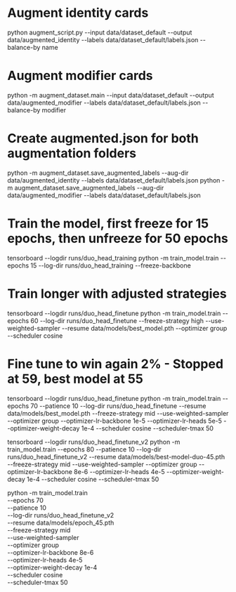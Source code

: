 # Augment identity cards
python augment_script.py --input data/dataset_default --output data/augmented_identity --labels data/dataset_default/labels.json --balance-by name 
# Augment modifier cards
python -m augment_dataset.main --input data/dataset_default --output data/augmented_modifier --labels data/dataset_default/labels.json --balance-by modifier

# Create augmented.json for both augmentation folders
python -m augment_dataset.save_augmented_labels --aug-dir data/augmented_identity --labels data/dataset_default/labels.json
python -m augment_dataset.save_augmented_labels --aug-dir data/augmented_modifier --labels data/dataset_default/labels.json


# Train the model, first freeze for 15 epochs, then unfreeze for 50 epochs
tensorboard --logdir runs/duo_head_training
python -m train_model.train --epochs 15 --log-dir runs/duo_head_training --freeze-backbone
# Train longer with adjusted strategies
tensorboard --logdir runs/duo_head_finetune
python -m train_model.train  --epochs 60  --log-dir runs/duo_head_finetune  --freeze-strategy high --use-weighted-sampler  --resume data/models/best_model.pth  --optimizer group  --scheduler cosine

# Fine tune to win again 2% - Stopped at 59, best model at 55
tensorboard --logdir runs/duo_head_finetune
python -m train_model.train --epochs 70 --patience 10 --log-dir runs/duo_head_finetune --resume data/models/best_model.pth --freeze-strategy mid --use-weighted-sampler --optimizer group --optimizer-lr-backbone 1e-5 --optimizer-lr-heads 5e-5 --optimizer-weight-decay 1e-4 --scheduler cosine --scheduler-tmax 50

tensorboard --logdir runs/duo_head_finetune_v2
python -m train_model.train --epochs 80 --patience 10 --log-dir runs/duo_head_finetune_v2 --resume data/models/best-model-duo-45.pth --freeze-strategy mid --use-weighted-sampler --optimizer group --optimizer-lr-backbone 8e-6 --optimizer-lr-heads 4e-5 --optimizer-weight-decay 1e-4 --scheduler cosine --scheduler-tmax 50



python -m train_model.train \
  --epochs 70 \
  --patience 10 \
  --log-dir runs/duo_head_finetune_v2 \
  --resume data/models/epoch_45.pth \
  --freeze-strategy mid \
  --use-weighted-sampler \
  --optimizer group \
  --optimizer-lr-backbone 8e-6 \
  --optimizer-lr-heads 4e-5 \
  --optimizer-weight-decay 1e-4 \
  --scheduler cosine \
  --scheduler-tmax 50